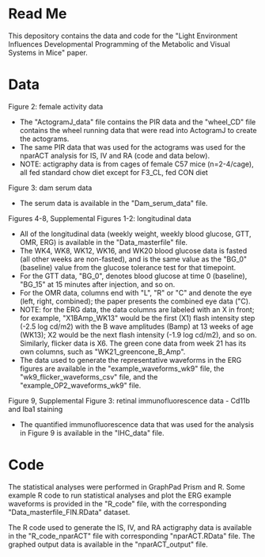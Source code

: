 # Read Me
This depository contains the data and code for the "Light Environment Influences Developmental Programming of the Metabolic and Visual Systems in Mice" paper. 

# Data

Figure 2: female activity data 
- The "ActogramJ_data" file contains the PIR data and the "wheel_CD" file contains the wheel running data that were read into ActogramJ to create the actograms. 
- The same PIR data that was used for the actograms was used for the nparACT analysis for IS, IV and RA (code and data below). 
- NOTE: actigraphy data is from cages of female C57 mice (n=2-4/cage), all fed standard chow diet except for F3_CL, fed CON diet

Figure 3: dam serum data
- The serum data is available in the "Dam_serum_data" file.

Figures 4-8, Supplemental Figures 1-2: longitudinal data
- All of the longitudinal data (weekly weight, weekly blood glucose, GTT, OMR, ERG) is available in the "Data_masterfile" file.
- The WK4, WK8, WK12, WK16, and WK20 blood glucose data is fasted (all other weeks are non-fasted), and is the same value as the "BG_0" (baseline) value from the glucose tolerance test for that timepoint.
- For the GTT data, "BG_0", denotes blood glucose at time 0 (baseline), "BG_15" at 15 minutes after injection, and so on. 
- For the OMR data, columns end with "L", "R" or "C" and denote the eye (left, right, combined); the paper presents the combined eye data ("C).
- NOTE: for the ERG data, the data columns are labeled with an X in front; for example, "X1BAmp_WK13" would be the first (X1) flash intensity step (-2.5 log cd/m2) with the B wave amplitudes (Bamp) at 13 weeks of age (WK13); X2 would be the next flash intensity (-1.9 log cd/m2), and so on. Similarly, flicker data is X6. The green cone data from week 21 has its own columns, such as "WK21_greencone_B_Amp". 
- The data used to generate the representative waveforms in the ERG figures are available in the "example_waveforms_wk9" file, the "wk9_flicker_waveforms_csv" file, and the "example_OP2_waveforms_wk9" file.

Figure 9, Supplemental Figure 3: retinal immunofluorescence data - Cd11b and Iba1 staining
- The quantified immunofluorescence data that was used for the analysis in Figure 9 is available in the "IHC_data" file.

# Code

The statistical analyses were performed in GraphPad Prism and R. Some example R code to run statistical analyses and plot the ERG example waveforms is provided in the "R_code" file, with the corresponding "Data_masterfile_FIN.RData" dataset. 

The R code used to generate the IS, IV, and RA actigraphy data is available in the "R_code_nparACT" file with corresponding "nparACT.RData" file. The graphed output data is available in the "nparACT_output" file.
